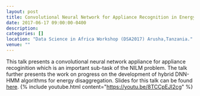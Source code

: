 ```yaml
---
layout: post
title: Convolutional Neural Network for Appliance Recognition in Energy Disaggregation (NILM)
date: 2017-06-17 09:00:00-0400
description: 
categories: []
location: "Data Science in Africa Workshop (DSA2017) Arusha,Tanzania."
venue: ""
---
```


This talk presents a convolutional neural network appliance for appliance recoginition which is an important sub-task of the NILM problem. The talk further presents the work on progress on the development of hybrid DNN-HMM algorithms for energy disaggregation. Slides for this talk can be found [here](http://www.datascienceafrica.org/dsa2017/#top).
{% include youtube.html content="https://youtu.be/8TCCpEJI2cg" %}

